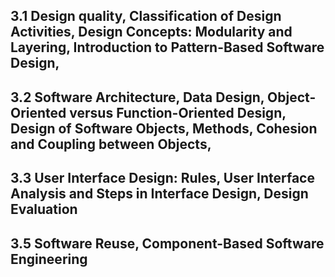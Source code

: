 ## 3.1 Design quality, Classification of Design Activities, Design Concepts: Modularity and Layering, Introduction to Pattern-Based Software Design,


## 3.2 Software Architecture, Data Design, Object-Oriented versus Function-Oriented Design, Design of Software Objects, Methods, Cohesion and Coupling between Objects,

## 3.3  User Interface Design: Rules, User Interface Analysis and Steps in Interface Design, Design Evaluation

## 3.5 Software Reuse, Component-Based Software Engineering
